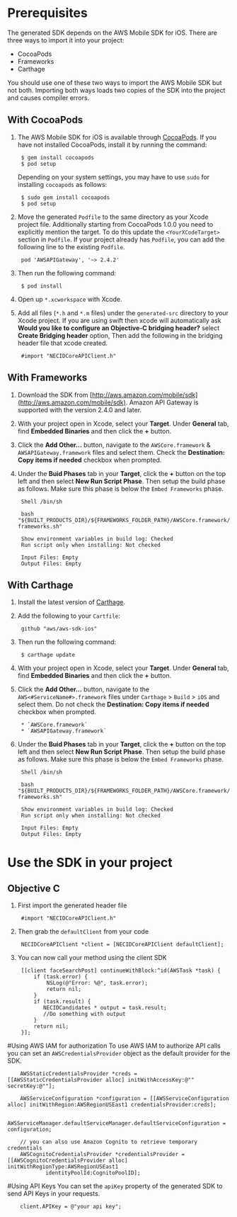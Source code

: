 # Prerequisites

The generated SDK depends on the AWS Mobile SDK for iOS. There are three ways to import it into your project:

* CocoaPods
* Frameworks
* Carthage

You should use one of these two ways to import the AWS Mobile SDK but not both. Importing both ways loads two copies of the SDK into the project and causes compiler errors.

## With CocoaPods

1. The AWS Mobile SDK for iOS is available through [CocoaPods](https://cocoapods.org/). If you have not installed CocoaPods, install it by running the command:

		$ gem install cocoapods
		$ pod setup

    Depending on your system settings, you may have to use `sudo` for installing `cocoapods` as follows:

		$ sudo gem install cocoapods
		$ pod setup


1. Move the generated `Podfile` to the same directory as your Xcode project file. Additionally starting from CocoaPods 1.0.0 you need to explicitly mention the target. To do this update the `<YourXCodeTarget>` section in `Podfile`.  If your project already has `Podfile`, you can add the following line to the existing `Podfile`.

        pod 'AWSAPIGateway', '~> 2.4.2'

1. Then run the following command:

        $ pod install

1. Open up `*.xcworkspace` with Xcode.
1. Add all files (`*.h` and `*.m` files) under the `generated-src` directory to your Xcode project. If you are using swift then xcode will automatically ask **Would you like to configure an Objective-C bridging header?** select **Create Bridging header** option, Then add the following in the bridging header file that xcode created.
        
        #import "NECIDCoreAPIClient.h"

## With Frameworks

1. Download the SDK from [http://aws.amazon.com/mobile/sdk](http://aws.amazon.com/mobile/sdk). Amazon API Gateway is supported with the version 2.4.0 and later.
1. With your project open in Xcode, select your **Target**. Under **General** tab, find **Embedded Binaries** and then click the **+** button.
1. Click the **Add Other...** button, navigate to the `AWSCore.framework` & `AWSAPIGateway.framework` files and select them. Check the **Destination: Copy items if needed** checkbox when prompted.
1. Under the **Buid Phases** tab in your **Target**, click the **+** button on the top left and then select **New Run Script Phase**. Then setup the build phase as follows. Make sure this phase is below the `Embed Frameworks` phase.

        Shell /bin/sh
        
        bash "${BUILT_PRODUCTS_DIR}/${FRAMEWORKS_FOLDER_PATH}/AWSCore.framework/strip-frameworks.sh"
        
        Show environment variables in build log: Checked
        Run script only when installing: Not checked
        
        Input Files: Empty
        Output Files: Empty

## With Carthage

1. Install the latest version of [Carthage](https://github.com/Carthage/Carthage#installing-carthage).

1. Add the following to your `Cartfile`:

        github "aws/aws-sdk-ios"

1. Then run the following command:
	
		$ carthage update

1. With your project open in Xcode, select your **Target**. Under **General** tab, find **Embedded Binaries** and then click the **+** button.


1. Click the **Add Other...** button, navigate to the `AWS<#ServiceName#>.framework` files under `Carthage` > `Build` > `iOS` and select them. Do not check the **Destination: Copy items if needed** checkbox when prompted.

	    * `AWSCore.framework`
	    * `AWSAPIGateway.framework`

1. Under the **Buid Phases** tab in your **Target**, click the **+** button on the top left and then select **New Run Script Phase**. Then setup the build phase as follows. Make sure this phase is below the `Embed Frameworks` phase.

        Shell /bin/sh
        
        bash "${BUILT_PRODUCTS_DIR}/${FRAMEWORKS_FOLDER_PATH}/AWSCore.framework/strip-frameworks.sh"
        
        Show environment variables in build log: Checked
        Run script only when installing: Not checked
        
        Input Files: Empty
        Output Files: Empty
        
# Use the SDK in your project

##  Objective C
1. First import the generated header file

		#import "NECIDCoreAPIClient.h"
		
1. Then grab the `defaultClient` from your code

		NECIDCoreAPIClient *client = [NECIDCoreAPIClient defaultClient];

1. You can now call your method using the client SDK

		
		[[client faceSearchPost] continueWithBlock:^id(AWSTask *task) {
		    if (task.error) {
		        NSLog(@"Error: %@", task.error);
		        return nil;
		    }
		    if (task.result) {
		       NECIDCandidates * output = task.result;
		       //Do something with output
		    }
		    return nil;
		}];
		

#Using AWS IAM for authorization
To use AWS IAM to authorize API calls you can set an `AWSCredentialsProvider` object as the default provider for the SDK.

		AWSStaticCredentialsProvider *creds = [[AWSStaticCredentialsProvider alloc] initWithAccessKey:@"" secretKey:@""];
		    
		AWSServiceConfiguration *configuration = [[AWSServiceConfiguration alloc] initWithRegion:AWSRegionUSEast1 credentialsProvider:creds];
		    
		AWSServiceManager.defaultServiceManager.defaultServiceConfiguration = configuration;
		
		// you can also use Amazon Cognito to retrieve temporary credentials
		AWSCognitoCredentialsProvider *credentialsProvider = [[AWSCognitoCredentialsProvider alloc] initWithRegionType:AWSRegionUSEast1
		        identityPoolId:CognitoPoolID];


#Using API Keys
You can set the `apiKey` property of the generated SDK to send API Keys in your requests.


		client.APIKey = @"your api key";
		
